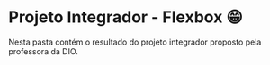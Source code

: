 # Projeto Integrador - Flexbox :grin:

Nesta pasta contém o resultado do projeto integrador proposto pela professora da DIO.